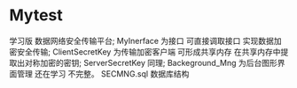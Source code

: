# Mytest
学习版 数据网络安全传输平台;
MyInerface 为接口 可直接调取接口 实现数据加密安全传输;
ClientSecretKey 为传输加密客户端 可形成共享内存 在共享内存中提取出对称加密的密钥;
ServerSecretKey 同理;
Backeground_Mng 为后台图形界面管理 还在学习 不完整。
SECMNG.sql 数据库结构
